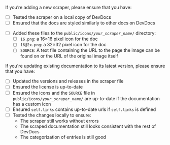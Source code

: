<!-- Remove the sections that don't apply to your PR. -->

<!-- Replace the `[ ]` with a `[x]` in checklists once you’ve completed each step. -->
<!-- Please create a draft PR when you haven't completed all steps yet upon creation of the PR. -->

<!-- SECTION A - Adding a new scraper -->
<!-- See https://github.com/freeCodeCamp/devdocs/blob/main/.github/CONTRIBUTING.md#contributing-new-documentations -->

If you’re adding a new scraper, please ensure that you have:

- [ ] Tested the scraper on a local copy of DevDocs
- [ ] Ensured that the docs are styled similarly to other docs on DevDocs
<!-- If the docs don’t have an icon, delete the next four items: -->
- [ ] Added these files to the <code>public/icons/*your_scraper_name*/</code> directory:
  - [ ] `16.png`: a 16×16 pixel icon for the doc
  - [ ] `16@2x.png`: a 32×32 pixel icon for the doc
  - [ ] `SOURCE`: A text file containing the URL to the page the image can be found on or the URL of the original image itself

<!-- SECTION B - Updating an existing documentation to its latest version -->
<!-- See https://github.com/freeCodeCamp/devdocs/blob/main/.github/CONTRIBUTING.md#updating-existing-documentations -->

If you're updating existing documentation to its latest version, please ensure that you have:

- [ ] Updated the versions and releases in the scraper file
- [ ] Ensured the license is up-to-date
- [ ] Ensured the icons and the `SOURCE` file in <code>public/icons/*your_scraper_name*/</code> are up-to-date if the documentation has a custom icon
- [ ] Ensured `self.links` contains up-to-date urls if `self.links` is defined
- [ ] Tested the changes locally to ensure:
  - The scraper still works without errors
  - The scraped documentation still looks consistent with the rest of DevDocs
  - The categorization of entries is still good
